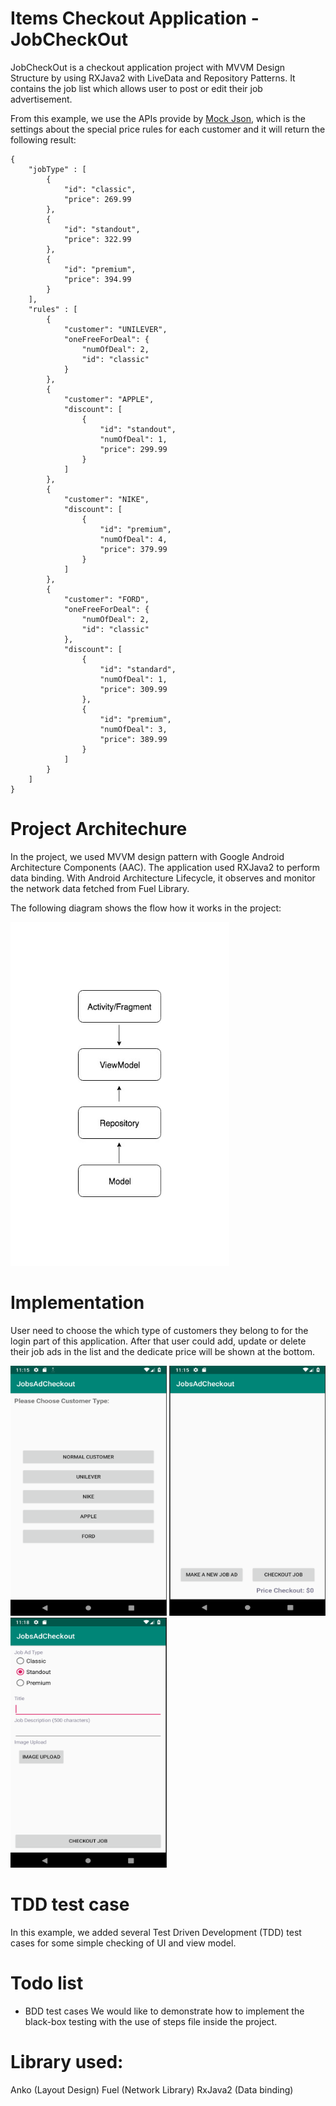 # Items Checkout Application - JobCheckOut

JobCheckOut is a checkout application project with MVVM Design Structure by using RXJava2 with LiveData and Repository Patterns. It contains the job list which allows user to post or edit their job advertisement.

From this example, we use the APIs provide by [Mock Json](https://sunnytse0326.github.io/MockJson/jobs/requirement.json), which is the settings about the special price rules for each customer and it will return the following result:
```
{
    "jobType" : [
        {
            "id": "classic",
            "price": 269.99
        },
        {
            "id": "standout",
            "price": 322.99
        },
        {
            "id": "premium",
            "price": 394.99 
        }
    ],
    "rules" : [
        {
            "customer": "UNILEVER",
            "oneFreeForDeal": {
                "numOfDeal": 2,
                "id": "classic"
            }
        },
        {
            "customer": "APPLE",
            "discount": [
                {
                    "id": "standout",
                    "numOfDeal": 1,
                    "price": 299.99
                }
            ]
        },
        {
            "customer": "NIKE",
            "discount": [
                {
                    "id": "premium",
                    "numOfDeal": 4,
                    "price": 379.99
                }
            ]
        },
        {
            "customer": "FORD",
            "oneFreeForDeal": {
                "numOfDeal": 2,
                "id": "classic"
            },
            "discount": [
                {
                    "id": "standard",
                    "numOfDeal": 1,
                    "price": 309.99
                },
                {
                    "id": "premium",
                    "numOfDeal": 3,
                    "price": 389.99
                }
            ]
        }
    ]
}
```

# Project Architechure
In the project, we used MVVM design pattern with Google Android Architecture Components (AAC). The application used RXJava2 to perform data binding. With Android Architecture Lifecycle, it observes and monitor the network data fetched from Fuel Library.

The following diagram shows the flow how it works in the project:

<p float="left">
  <img src="https://github.com/sunnytse0326/JobAdCheckout/blob/master/screenshot/structure.png" width="350" height="550">
</p>


# Implementation
User need to choose the which type of customers they belong to for the login part of this application. After that user could add, update or delete their job ads in the list and the dedicate price will be shown at the bottom. 
<p float="left">
  <img src="https://github.com/sunnytse0326/JobAdCheckout/blob/master/screenshot/screenshot1.png" width="250" height="400">
  <img src="https://github.com/sunnytse0326/JobAdCheckout/blob/master/screenshot/screenshot2.png" width="250" height="400">
  <img src="https://github.com/sunnytse0326/JobAdCheckout/blob/master/screenshot/screenshot3.png" width="250" height="400">
</p>


# TDD test case
In this example, we added several Test Driven Development (TDD) test cases for some simple checking of UI and view model. 

# Todo list
- BDD test cases
We would like to demonstrate how to implement the black-box testing with the use of steps file inside the project. 


# Library used:
Anko (Layout Design)
Fuel (Network Library)
RxJava2 (Data binding)



